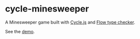 # cycle-minesweeper

A Minesweeper game built with [Cycle.js](http://cycle.js.org/) and [Flow type checker](http://flowtype.org/).

See the [demo](http://jdudek.github.io/cycle-minesweeper/).
